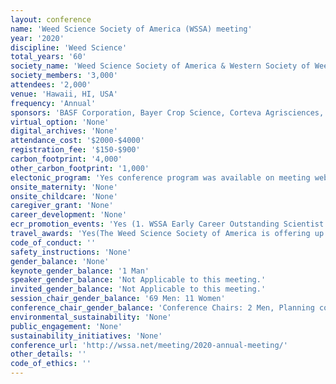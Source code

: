 ```yaml
---
layout: conference 
name: 'Weed Science Society of America (WSSA) meeting'
year: '2020'
discipline: 'Weed Science'
total_years: '60'
society_name: 'Weed Science Society of America & Western Society of Weed Science'
society_members: '3,000'
attendees: '2,000'
venue: 'Hawaii, HI, USA'
frequency: 'Annual'
sponsors: 'BASF Corporation, Bayer Crop Science, Corteva Agrisciences, FMC Corporation, Syngenta Crop Protection, Helena Chemical, Valent USA, Winfield United, NuFarm Americas Inc., UPL NA Inc, Growmark Inc., Gylling Data Management Inc., Marrone Bio Innovations Inc., AMVAC Chemical Corp, Greenleaf Technologies, TeeJet   Technologies, Nippon Soda Ltd, Oxiteno USA, Clariant Corporation, Lehigh Agri & Bio Services Inc., Minnesota Valley Testing Lab, R & D Sprayers, SePRO'
virtual_option: 'None'
digital_archives: 'None'
attendance_cost: '$2000-$4000'
registration_fee: '$150-$900'
carbon_footprint: '4,000'
other_carbon_footprint: '1,000'
electonic_program: 'Yes conference program was available on meeting website.'
onsite_maternity: 'None'
onsite_childcare: 'None'
caregiver_grant: 'None'
career_development: 'None'
ecr_promotion_events: 'Yes (1. WSSA Early Career Outstanding Scientist Award(This award is for young scientists who have demonstrated originality and creativity have made a notable contribution to weed science and have potential for continued excellence.)  2. WSSA Outstanding Graduate Student Award  3. John Jachetta Undergraduate Research Award)'
travel_awards: 'Yes(The Weed Science Society of America is offering up to (6) Annual Meeting Grants to qualifying graduate student members for their first attendance at the WSSA annual meeting. These grants will provide for annual meeting registration fees as well as up to four nights lodging while at the meeting. Students and/or their graduate advisor are responsible for all remaining costs incurred to attend the WSSA annual meeting, including travel and meals. These awards are provided by WSSA to graduate students to encourage their involvement in the society’s annual meeting early in their degree programs, and to broaden the attendance of graduate students from nontraditional weed science research programs. The awards are limited to students attending the WSSA annual meeting for the first time. Names of awardees will be announced at the WSSA awards ceremony.)'
code_of_conduct: ''
safety_instructions: 'None'
gender_balance: 'None'
keynote_gender_balance: '1 Man'
speaker_gender_balance: 'Not Applicable to this meeting.'
invited_gender_balance: 'Not Applicable to this meeting.'
session_chair_gender_balance: '69 Men: 11 Women'
conference_chair_gender_balance: 'Conference Chairs: 2 Men, Planning committee: 22 Men: 3 Women'
environmental_sustainability: 'None'
public_engagement: 'None'
sustainability_initiatives: 'None'
conference_url: 'http://wssa.net/meeting/2020-annual-meeting/'
other_details: ''
code_of_ethics: ''
---
```

